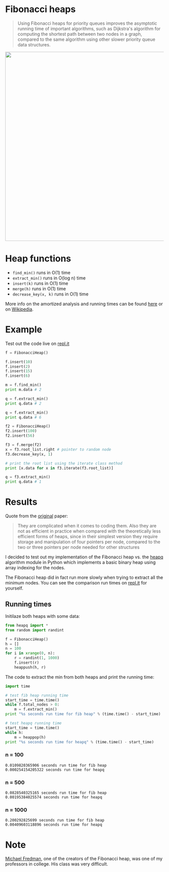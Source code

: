 # Fibonacci heaps

> Using Fibonacci heaps for priority queues improves the asymptotic running time of important algorithms, such as Dijkstra's algorithm for computing the shortest path between two nodes in a graph, compared to the same algorithm using other slower priority queue data structures.

<img src="http://i.imgur.com/069fuCV.png" width="600">

# Heap functions
- `find_min()` runs in O(1) time
- `extract_min()` runs in O(log n) time
- `insert(k)` runs in O(1) time
- `merge(h)` runs in O(1) time
- `decrease_key(x, k)` runs in O(1) time

More info on the amortized analysis and running times can be found [here](http://bit.ly/1ow1Clm) or on [Wikipedia](https://en.wikipedia.org/wiki/Fibonacci_heap#Summary_of_running_times).

# Example

Test out the code live on [repl.it](https://repl.it/Bouq/13)

```python
f = FibonacciHeap()

f.insert(10)
f.insert(2)
f.insert(15)
f.insert(6)

m = f.find_min()
print m.data # 2

q = f.extract_min()
print q.data # 2

q = f.extract_min()
print q.data # 6

f2 = FibonacciHeap()
f2.insert(100)
f2.insert(56)

f3 = f.merge(f2)
x = f3.root_list.right # pointer to random node
f3.decrease_key(x, 1)

# print the root list using the iterate class method
print [x.data for x in f3.iterate(f3.root_list)]

q = f3.extract_min()
print q.data # 1
```

# Results
Quote from the [original](http://www.cs.cmu.edu/~sleator/papers/pairing-heaps.pdf) paper:
> They are complicated when it comes to coding them. Also they are not as efficient in practice when compared with the theoretically less efficient forms of heaps, since in their simplest version they require storage and manipulation of four pointers per node, compared to the two or three pointers per node needed for other structures

I decided to test out my implementation of the Fibonacci heap vs. the [heapq](https://docs.python.org/2/library/heapq.html) algorithm module in Python which implements a basic binary heap using array indexing for the nodes.

The Fibonacci heap did in fact run more slowly when trying to extract all the minimum nodes. You can see the comparison run times on [repl.it](https://repl.it/BouR/13) for yourself. 

## Running times
Initilaze both heaps with some data:
````python
from heapq import *
from random import randint

f = FibonacciHeap()
h = []
n = 100
for i in xrange(0, n):
    r = randint(1, 1000)
    f.insert(r)
    heappush(h, r)
````

The code to extract the min from both heaps and print the running time:
````python
import time

# test fib heap running time 
start_time = time.time()
while f.total_nodes > 0:
    m = f.extract_min()
print "%s seconds run time for fib heap" % (time.time() - start_time)

# test heapq running time 
start_time = time.time()
while h:
    m = heappop(h)
print "%s seconds run time for heapq" % (time.time() - start_time)
````

### n = 100
````
0.0109820365906 seconds run time for fib heap
0.000254154205322 seconds run time for heapq
````

### n = 500
````
0.0828540325165 seconds run time for fib heap
0.00195384025574 seconds run time for heapq
````

### n = 1000
````
0.200292825699 seconds run time for fib heap
0.00409603118896 seconds run time for heapq
````

# Note
[Michael Fredman](https://en.wikipedia.org/wiki/Michael_Fredman), one of the creators of the Fibonacci heap, was one of my professors in college. His class was very difficult.
